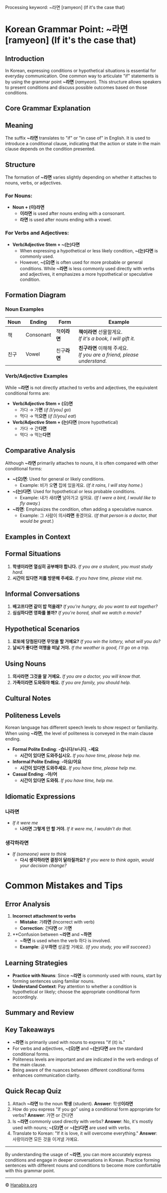 Processing keyword: ~라면 [ramyeon] (If it's the case that)
# Korean Grammar Point: ~라면 [ramyeon] (If it's the case that)

## Introduction
In Korean, expressing conditions or hypothetical situations is essential for everyday communication. One common way to articulate "if" statements is by using the grammar point **~라면** (*ramyeon*). This structure allows speakers to present conditions and discuss possible outcomes based on those conditions.
## Core Grammar Explanation
## Meaning
The suffix **~라면** translates to "if" or "in case of" in English. It is used to introduce a conditional clause, indicating that the action or state in the main clause depends on the condition presented.
## Structure
The formation of **~라면** varies slightly depending on whether it attaches to nouns, verbs, or adjectives.
### For Nouns:
- **Noun + (이)라면**
  - **이라면** is used after nouns ending with a consonant.
  - **라면** is used after nouns ending with a vowel.
### For Verbs and Adjectives:
- **Verb/Adjective Stem + ~(는)다면**
  - When expressing a hypothetical or less likely condition, **~(는)다면** is commonly used.
  - However, **~(으)면** is often used for more probable or general conditions.
While **~라면** is less commonly used directly with verbs and adjectives, it emphasizes a more hypothetical or speculative condition.
## Formation Diagram
### Noun Examples
| Noun     | Ending  | Form       | Example                 |
|----------|---------|------------|-------------------------|
| 책       | Consonant | 책**이라면** | **책이라면** 선물할게요. <br>*If it's a book, I will gift it.* |
| 친구     | Vowel    | 친구**라면**  | **친구라면** 이해해 주세요. <br>*If you are a friend, please understand.* |
### Verb/Adjective Examples
While **~라면** is not directly attached to verbs and adjectives, the equivalent conditional forms are:
- **Verb/Adjective Stem + (으)면**
  - 가다 → 가**면** (*if [I/you] go*)
  - 먹다 → 먹**으면** (*if [I/you] eat*)
- **Verb/Adjective Stem + (는)다면** (more hypothetical)
  - 가다 → 간**다면**
  - 먹다 → 먹는**다면**
## Comparative Analysis
Although **~라면** primarily attaches to nouns, it is often compared with other conditional forms:
- **~(으)면**: Used for general or likely conditions.
  - Example: 비가 오**면** 집에 있을게요. (*If it rains, I will stay home.*)
- **~(는)다면**: Used for hypothetical or less probable conditions.
  - Example: 내가 새라**면** 날아가고 싶어요. (*If I were a bird, I would like to fly away.*)
- **~라면**: Emphasizes the condition, often adding a speculative nuance.
  - Example: 그 사람이 의사**라면** 좋겠어요. (*If that person is a doctor, that would be great.*)
## Examples in Context
## Formal Situations
1. **학생이라면 열심히 공부해야 합니다.**
   *If you are a student, you must study hard.*
2. **시간이 있다면 저를 방문해 주세요.**
   *If you have time, please visit me.*
## Informal Conversations
1. **배고프다면 같이 밥 먹을래?**
   *If you're hungry, do you want to eat together?*
2. **심심하다면 영화를 볼까?**
   *If you're bored, shall we watch a movie?*
## Hypothetical Scenarios
1. **로또에 당첨된다면 무엇을 할 거예요?**
   *If you win the lottery, what will you do?*
2. **날씨가 좋다면 여행을 떠날 거야.**
   *If the weather is good, I'll go on a trip.*
## Using Nouns
1. **의사라면 그것을 알 거예요.**
   *If you are a doctor, you will know that.*
2. **가족이라면 도와줘야 해요.**
   *If you are family, you should help.*
## Cultural Notes
## Politeness Levels
Korean language has different speech levels to show respect or familiarity. When using **~라면**, the level of politeness is conveyed in the main clause ending.
- **Formal Polite Ending**: **-습니다/ㅂ니다**, **-세요**
  - **시간이 있다면 도와주십시오.**
    *If you have time, please help me.*
- **Informal Polite Ending**: **-아요/어요**
  - **시간이 있다면 도와주세요.**
    *If you have time, please help me.*
- **Casual Ending**: **-아/어**
  - **시간이 있다면 도와줘.**
    *If you have time, help me.*
## Idiomatic Expressions
### **나라면**
- *If it were me*
  - **나라면 그렇게 안 할 거야.**
    *If it were me, I wouldn't do that.*
### **생각하라면**
- *If (someone) were to think*
  - **다시 생각하라면 결정이 달라질까요?**
    *If you were to think again, would your decision change?*
# Common Mistakes and Tips
## Error Analysis
1. **Incorrect attachment to verbs**
   - **Mistake**: 가**라면** (Incorrect with verb)
   - **Correction**: 간**다면** or 가**면**
2. **Confusion between **~라면** and **~하면**
   - **~하면** is used when the verb 하다 is involved.
   - **Example**: 공부**하면** 성공할 거예요. (*If you study, you will succeed.*)
## Learning Strategies
- **Practice with Nouns**: Since **~라면** is commonly used with nouns, start by forming sentences using familiar nouns.
- **Understand Context**: Pay attention to whether a condition is hypothetical or likely; choose the appropriate conditional form accordingly.
## Summary and Review
## Key Takeaways
- **~라면** is primarily used with nouns to express "if (it) is."
- For verbs and adjectives, **~(으)면** and **~(는)다면** are the standard conditional forms.
- Politeness levels are important and are indicated in the verb endings of the main clause.
- Being aware of the nuances between different conditional forms enhances communication clarity.
## Quick Recap Quiz
1. Attach **~라면** to the noun **학생** (student).
   **Answer**: 학생**이라면**
2. How do you express "If you go" using a conditional form appropriate for verbs?
   **Answer**: 가면 or 간다면
3. Is **~라면** commonly used directly with verbs?
   **Answer**: No, it's mostly used with nouns; **~(으)면** or **~(는)다면** are used with verbs.
4. Translate to Korean: "If it is love, it will overcome everything."
   **Answer**: 사랑이라면 모든 것을 이겨낼 거예요.

---
By understanding the usage of **~라면**, you can more accurately express conditions and engage in deeper conversations in Korean. Practice forming sentences with different nouns and conditions to become more comfortable with this grammar point.

---
© [Hanabira.org](https://hanabira.org)
